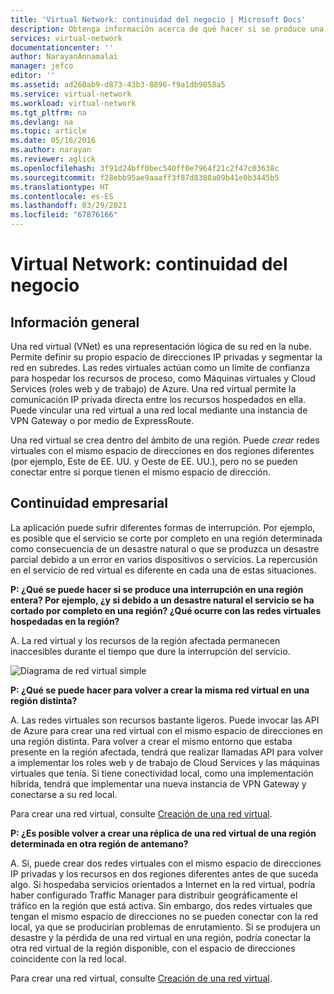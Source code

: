 ```yaml
---
title: 'Virtual Network: continuidad del negocio | Microsoft Docs'
description: Obtenga información acerca de qué hacer si se produce una interrupción de un servicio de Azure que afecta a las instancias de Azure Virtual Network.
services: virtual-network
documentationcenter: ''
author: NarayanAnnamalai
manager: jefco
editor: ''
ms.assetid: ad260ab9-d873-43b3-8896-f9a1db9858a5
ms.service: virtual-network
ms.workload: virtual-network
ms.tgt_pltfrm: na
ms.devlang: na
ms.topic: article
ms.date: 05/16/2016
ms.author: narayan
ms.reviewer: aglick
ms.openlocfilehash: 3f91d24bff0bec540ff0e7964f21c2f47c03638c
ms.sourcegitcommit: f28ebb95ae9aaaff3f87d8388a09b41e0b3445b5
ms.translationtype: HT
ms.contentlocale: es-ES
ms.lasthandoff: 03/29/2021
ms.locfileid: "67876166"
---
```

# <a name="virtual-network--business-continuity"></a>Virtual Network: continuidad del negocio

## <a name="overview"></a>Información general
Una red virtual (VNet) es una representación lógica de su red en la nube. Permite definir su propio espacio de direcciones IP privadas y segmentar la red en subredes. Las redes virtuales actúan como un límite de confianza para hospedar los recursos de proceso, como Máquinas virtuales y Cloud Services (roles web y de trabajo) de Azure. Una red virtual permite la comunicación IP privada directa entre los recursos hospedados en ella. Puede vincular una red virtual a una red local mediante una instancia de VPN Gateway o por medio de ExpressRoute.

Una red virtual se crea dentro del ámbito de una región. Puede *crear* redes virtuales con el mismo espacio de direcciones en dos regiones diferentes (por ejemplo, Este de EE. UU. y Oeste de EE. UU.), pero no se pueden conectar entre sí porque tienen el mismo espacio de dirección. 

## <a name="business-continuity"></a>Continuidad empresarial

La aplicación puede sufrir diferentes formas de interrupción. Por ejemplo, es posible que el servicio se corte por completo en una región determinada como consecuencia de un desastre natural o que se produzca un desastre parcial debido a un error en varios dispositivos o servicios. La repercusión en el servicio de red virtual es diferente en cada una de estas situaciones.

**P: ¿Qué se puede hacer si se produce una interrupción en una región entera? Por ejemplo, ¿y si debido a un desastre natural el servicio se ha cortado por completo en una región? ¿Qué ocurre con las redes virtuales hospedadas en la región?**

A. La red virtual y los recursos de la región afectada permanecen inaccesibles durante el tiempo que dure la interrupción del servicio.

![Diagrama de red virtual simple](./media/virtual-network-disaster-recovery-guidance/vnet.png)

**P: ¿Qué se puede hacer para volver a crear la misma red virtual en una región distinta?**

A. Las redes virtuales son recursos bastante ligeros. Puede invocar las API de Azure para crear una red virtual con el mismo espacio de direcciones en una región distinta. Para volver a crear el mismo entorno que estaba presente en la región afectada, tendrá que realizar llamadas API para volver a implementar los roles web y de trabajo de Cloud Services y las máquinas virtuales que tenía. Si tiene conectividad local, como una implementación híbrida, tendrá que implementar una nueva instancia de VPN Gateway y conectarse a su red local.

Para crear una red virtual, consulte [Creación de una red virtual](manage-virtual-network.md#create-a-virtual-network).

**P: ¿Es posible volver a crear una réplica de una red virtual de una región determinada en otra región de antemano?**

A. Sí, puede crear dos redes virtuales con el mismo espacio de direcciones IP privadas y los recursos en dos regiones diferentes antes de que suceda algo. Si hospedaba servicios orientados a Internet en la red virtual, podría haber configurado Traffic Manager para distribuir geográficamente el tráfico en la región que está activa. Sin embargo, dos redes virtuales que tengan el mismo espacio de direcciones no se pueden conectar con la red local, ya que se producirían problemas de enrutamiento. Si se produjera un desastre y la pérdida de una red virtual en una región, podría conectar la otra red virtual de la región disponible, con el espacio de direcciones coincidente con la red local.

Para crear una red virtual, consulte [Creación de una red virtual](manage-virtual-network.md#create-a-virtual-network).

